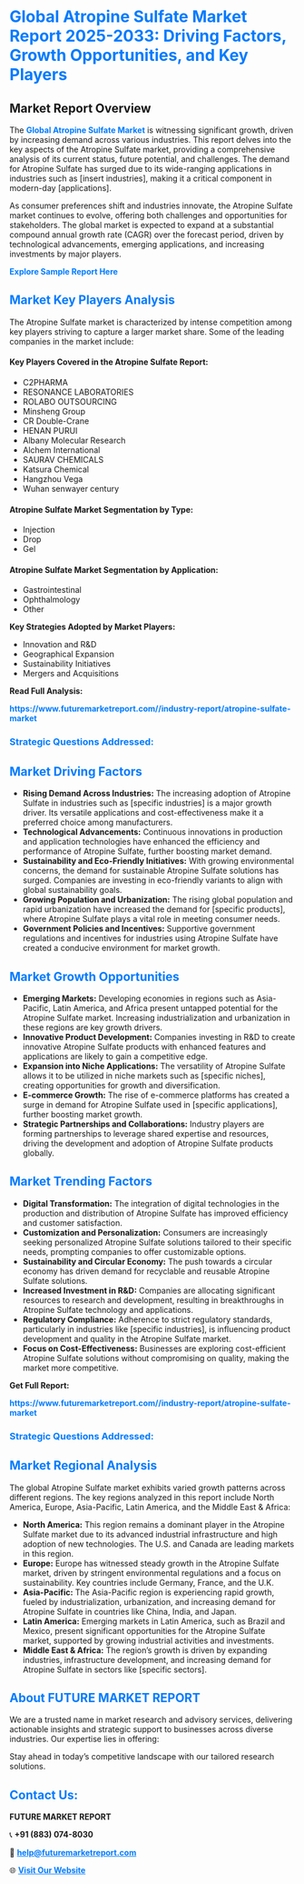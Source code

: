 <h1 style="color: #007BFF;">Global Atropine Sulfate Market Report 2025-2033: Driving Factors, Growth Opportunities, and Key Players</h1>

<section id="overview">
<h2>Market Report Overview</h2>
<p>The <a href="https://www.futuremarketreport.com//industry-report/atropine-sulfate-market" style="color: #007BFF; text-decoration: none;"><strong>Global Atropine Sulfate Market</strong></a> is witnessing significant growth, driven by increasing demand across various industries. This report delves into the key aspects of the Atropine Sulfate market, providing a comprehensive analysis of its current status, future potential, and challenges. The demand for Atropine Sulfate has surged due to its wide-ranging applications in industries such as [insert industries], making it a critical component in modern-day [applications].</p>
<p>As consumer preferences shift and industries innovate, the Atropine Sulfate market continues to evolve, offering both challenges and opportunities for stakeholders. The global market is expected to expand at a substantial compound annual growth rate (CAGR) over the forecast period, driven by technological advancements, emerging applications, and increasing investments by major players.</p>
</section>

<section id="overview">
<p><a href="https://www.futuremarketreport.com//request-sample/reportId=46522" style="color: #007BFF; text-decoration: none;"><strong>Explore Sample Report Here</strong></a></p>
</section>

<section id="key-players">
<h2 style="color: #007BFF;">Market Key Players Analysis</h2>
<p>The Atropine Sulfate market is characterized by intense competition among key players striving to capture a larger market share. Some of the leading companies in the market include:</p>
<h4>Key Players Covered in the Atropine Sulfate Report:</h4>
<ul><li>C2PHARMA</li><li>RESONANCE LABORATORIES</li><li>ROLABO OUTSOURCING</li><li>Minsheng Group</li><li>CR Double-Crane</li><li>HENAN PURUI</li><li>Albany Molecular Research</li><li>Alchem International</li><li>SAURAV CHEMICALS</li><li>Katsura Chemical</li><li>Hangzhou Vega</li><li>Wuhan senwayer century</li></ul>
<h4>Atropine Sulfate Market Segmentation by Type:</h4>
<ul><li>Injection</li><li>Drop</li><li>Gel</li></ul>

<h4>Atropine Sulfate Market Segmentation by Application:</h4>
<ul><li>Gastrointestinal</li><li>Ophthalmology</li><li>Other</li></ul>
<p><strong>Key Strategies Adopted by Market Players:</strong></p>
<ul>
<li>Innovation and R&D</li>
<li>Geographical Expansion</li>
<li>Sustainability Initiatives</li>
<li>Mergers and Acquisitions</li>
</ul>
</section>

<section>
<p><strong>Read Full Analysis: </strong></p><a href="https://www.futuremarketreport.com//industry-report/atropine-sulfate-market" style="color: #007BFF; text-decoration: none;"><strong>https://www.futuremarketreport.com//industry-report/atropine-sulfate-market</strong></a>
<h3 style="color: #007BFF;">Strategic Questions Addressed:</h3>
</section>

<section id="driving-factors">
<h2 style="color: #007BFF;">Market Driving Factors</h2>
<ul>
<li><strong>Rising Demand Across Industries:</strong> The increasing adoption of Atropine Sulfate in industries such as [specific industries] is a major growth driver. Its versatile applications and cost-effectiveness make it a preferred choice among manufacturers.</li>
<li><strong>Technological Advancements:</strong> Continuous innovations in production and application technologies have enhanced the efficiency and performance of Atropine Sulfate, further boosting market demand.</li>
<li><strong>Sustainability and Eco-Friendly Initiatives:</strong> With growing environmental concerns, the demand for sustainable Atropine Sulfate solutions has surged. Companies are investing in eco-friendly variants to align with global sustainability goals.</li>
<li><strong>Growing Population and Urbanization:</strong> The rising global population and rapid urbanization have increased the demand for [specific products], where Atropine Sulfate plays a vital role in meeting consumer needs.</li>
<li><strong>Government Policies and Incentives:</strong> Supportive government regulations and incentives for industries using Atropine Sulfate have created a conducive environment for market growth.</li>
</ul>
</section>

<section id="growth-opportunities">
<h2 style="color: #007BFF;">Market Growth Opportunities</h2>
<ul>
<li><strong>Emerging Markets:</strong> Developing economies in regions such as Asia-Pacific, Latin America, and Africa present untapped potential for the Atropine Sulfate market. Increasing industrialization and urbanization in these regions are key growth drivers.</li>
<li><strong>Innovative Product Development:</strong> Companies investing in R&D to create innovative Atropine Sulfate products with enhanced features and applications are likely to gain a competitive edge.</li>
<li><strong>Expansion into Niche Applications:</strong> The versatility of Atropine Sulfate allows it to be utilized in niche markets such as [specific niches], creating opportunities for growth and diversification.</li>
<li><strong>E-commerce Growth:</strong> The rise of e-commerce platforms has created a surge in demand for Atropine Sulfate used in [specific applications], further boosting market growth.</li>
<li><strong>Strategic Partnerships and Collaborations:</strong> Industry players are forming partnerships to leverage shared expertise and resources, driving the development and adoption of Atropine Sulfate products globally.</li>
</ul>
</section>

<section id="trending-factors">
<h2 style="color: #007BFF;">Market Trending Factors</h2>
<ul>
<li><strong>Digital Transformation:</strong> The integration of digital technologies in the production and distribution of Atropine Sulfate has improved efficiency and customer satisfaction.</li>
<li><strong>Customization and Personalization:</strong> Consumers are increasingly seeking personalized Atropine Sulfate solutions tailored to their specific needs, prompting companies to offer customizable options.</li>
<li><strong>Sustainability and Circular Economy:</strong> The push towards a circular economy has driven demand for recyclable and reusable Atropine Sulfate solutions.</li>
<li><strong>Increased Investment in R&D:</strong> Companies are allocating significant resources to research and development, resulting in breakthroughs in Atropine Sulfate technology and applications.</li>
<li><strong>Regulatory Compliance:</strong> Adherence to strict regulatory standards, particularly in industries like [specific industries], is influencing product development and quality in the Atropine Sulfate market.</li>
<li><strong>Focus on Cost-Effectiveness:</strong> Businesses are exploring cost-efficient Atropine Sulfate solutions without compromising on quality, making the market more competitive.</li>
</ul>
</section>

<section>
<p><strong>Get Full Report: </strong></p><a href="https://www.futuremarketreport.com//industry-report/atropine-sulfate-market" style="color: #007BFF; text-decoration: none;"><strong>https://www.futuremarketreport.com//industry-report/atropine-sulfate-market</strong></a>
<h3 style="color: #007BFF;">Strategic Questions Addressed:</h3>
</section>


<section id="regional-analysis">
<h2 style="color: #007BFF;">Market Regional Analysis</h2>
<p>The global Atropine Sulfate market exhibits varied growth patterns across different regions. The key regions analyzed in this report include North America, Europe, Asia-Pacific, Latin America, and the Middle East & Africa:</p>
<ul>
<li><strong>North America:</strong> This region remains a dominant player in the Atropine Sulfate market due to its advanced industrial infrastructure and high adoption of new technologies. The U.S. and Canada are leading markets in this region.</li>
<li><strong>Europe:</strong> Europe has witnessed steady growth in the Atropine Sulfate market, driven by stringent environmental regulations and a focus on sustainability. Key countries include Germany, France, and the U.K.</li>
<li><strong>Asia-Pacific:</strong> The Asia-Pacific region is experiencing rapid growth, fueled by industrialization, urbanization, and increasing demand for Atropine Sulfate in countries like China, India, and Japan.</li>
<li><strong>Latin America:</strong> Emerging markets in Latin America, such as Brazil and Mexico, present significant opportunities for the Atropine Sulfate market, supported by growing industrial activities and investments.</li>
<li><strong>Middle East & Africa:</strong> The region’s growth is driven by expanding industries, infrastructure development, and increasing demand for Atropine Sulfate in sectors like [specific sectors].</li>
</ul>
</section>

<footer>
<h2 style="color: #007BFF;">About FUTURE MARKET REPORT</h2>
<p>We are a trusted name in market research and advisory services, delivering actionable insights and strategic support to businesses across diverse industries. Our expertise lies in offering:</p>

<p>Stay ahead in today’s competitive landscape with our tailored research solutions.</p>

<h2 style="color: #007BFF;">Contact Us:</h2>
<p><strong>FUTURE MARKET REPORT</strong></p>
<p>📞 <strong>+91 (883) 074-8030</strong></p>
<p>📧 <strong><a href="mailto:help@futuremarketreport.com" style="color: #007BFF;">help@futuremarketreport.com</a></strong></p>
<p>🌐 <strong><a href="https://www.futuremarketreport.com/" style="color: #007BFF;">Visit Our Website</a></strong></p>
</footer>